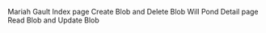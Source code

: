 Mariah Gault  Index page Create Blob and Delete Blob
Will Pond Detail page Read Blob and Update Blob

